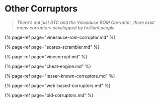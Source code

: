 # Other Corruptors

> _There's not just RTC and the Vinesauce ROM Corruptor, there exist many corruptors developped by brilliant people_

{% page-ref page="vinesauce-rom-corruptor.md" %}

{% page-ref page="scares-scrambler.md" %}

{% page-ref page="vinecorrupt.md" %}

{% page-ref page="cheat-engine.md" %}

{% page-ref page="lesser-known-corruptors.md" %}

{% page-ref page="web-based-corruptors.md" %}

{% page-ref page="old-corruptors.md" %}



